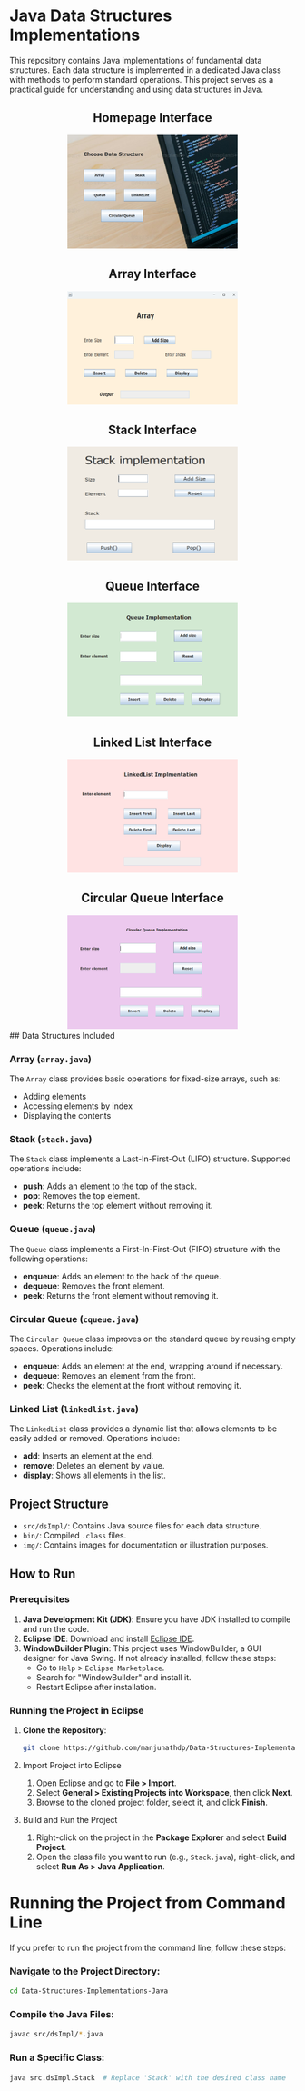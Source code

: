 # Java Data Structures Implementations

This repository contains Java implementations of fundamental data structures. Each data structure is implemented in a dedicated Java class with methods to perform standard operations. This project serves as a practical guide for understanding and using data structures in Java.
<div style="text-align: center;">

## Homepage Interface

<img src="img/homepage.png" alt="Home Page" width="300" height="200">


## Array Interface

<img src="img/array.png" alt="Array" width="300" height="200">

## Stack Interface

<img src="img/stack.png" alt="Stack" width="300" height="200">


## Queue Interface

<img src="img/queue.png" alt="Queue" width="300" height="200">


## Linked List Interface

<img src="img/llist.png" alt="Linked List" width="300" height="200">


## Circular Queue Interface

<img src="img/cqueue.png" alt="Circular Queue" width="300" height="200">

</div>
## Data Structures Included

### Array (`array.java`)

The `Array` class provides basic operations for fixed-size arrays, such as:

- Adding elements
- Accessing elements by index
- Displaying the contents

### Stack (`stack.java`)

The `Stack` class implements a Last-In-First-Out (LIFO) structure. Supported operations include:

- **push**: Adds an element to the top of the stack.
- **pop**: Removes the top element.
- **peek**: Returns the top element without removing it.

### Queue (`queue.java`)

The `Queue` class implements a First-In-First-Out (FIFO) structure with the following operations:

- **enqueue**: Adds an element to the back of the queue.
- **dequeue**: Removes the front element.
- **peek**: Returns the front element without removing it.

### Circular Queue (`cqueue.java`)

The `Circular Queue` class improves on the standard queue by reusing empty spaces. Operations include:

- **enqueue**: Adds an element at the end, wrapping around if necessary.
- **dequeue**: Removes an element from the front.
- **peek**: Checks the element at the front without removing it.

### Linked List (`linkedlist.java`)

The `LinkedList` class provides a dynamic list that allows elements to be easily added or removed. Operations include:

- **add**: Inserts an element at the end.
- **remove**: Deletes an element by value.
- **display**: Shows all elements in the list.

## Project Structure

- `src/dsImpl/`: Contains Java source files for each data structure.
- `bin/`: Compiled `.class` files.
- `img/`: Contains images for documentation or illustration purposes.

## How to Run

### Prerequisites

1. **Java Development Kit (JDK)**: Ensure you have JDK installed to compile and run the code.
2. **Eclipse IDE**: Download and install [Eclipse IDE](https://www.eclipse.org/downloads/).
3. **WindowBuilder Plugin**: This project uses WindowBuilder, a GUI designer for Java Swing. If not already installed, follow these steps:
   - Go to `Help` > `Eclipse Marketplace`.
   - Search for "WindowBuilder" and install it.
   - Restart Eclipse after installation.

### Running the Project in Eclipse

1. **Clone the Repository**:
   ```bash
   git clone https://github.com/manjunathdp/Data-Structures-Implementations-Java.git
   ```
2. Import Project into Eclipse

   1. Open Eclipse and go to **File > Import**.
   2. Select **General > Existing Projects into Workspace**, then click **Next**.
   3. Browse to the cloned project folder, select it, and click **Finish**.

3. Build and Run the Project

   1. Right-click on the project in the **Package Explorer** and select **Build Project**.
   2. Open the class file you want to run (e.g., `Stack.java`), right-click, and select **Run As > Java Application**.

# Running the Project from Command Line

If you prefer to run the project from the command line, follow these steps:

### Navigate to the Project Directory:

```bash
cd Data-Structures-Implementations-Java
```

### Compile the Java Files:

```bash
javac src/dsImpl/*.java
```

### Run a Specific Class:

```bash
java src.dsImpl.Stack  # Replace 'Stack' with the desired class name
```
